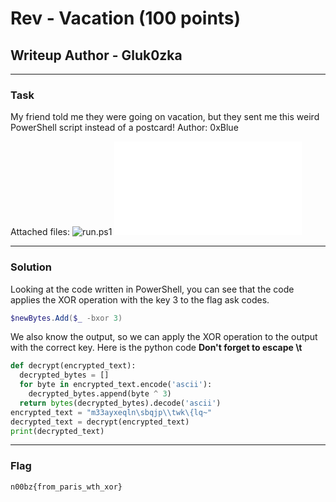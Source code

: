 # Rev - Vacation (100 points)
## Writeup Author - Gluk0zka

---

### Task
My friend told me they were going on vacation, but they sent me this weird PowerShell script instead of a postcard! Author: 0xBlue

Attached files:
![run.ps1](assets/vac_run.ps1)
![output.txt](assets/vac_output.txt)


---

### Solution

Looking at the code written in PowerShell, you can see that the code applies the XOR operation with the key 3 to the flag ask codes.

```powershell
$newBytes.Add($_ -bxor 3)
```
We also know the output, so we can apply the XOR operation to the output with the correct key. Here is the python code **Don't forget to escape \\t**
```python
def decrypt(encrypted_text):
  decrypted_bytes = []
  for byte in encrypted_text.encode('ascii'):
    decrypted_bytes.append(byte ^ 3)
  return bytes(decrypted_bytes).decode('ascii')
encrypted_text = "m33ayxeqln\sbqjp\\twk\{lq~" 
decrypted_text = decrypt(encrypted_text)
print(decrypted_text)
```

---
### Flag

```
n00bz{from_paris_wth_xor}
```
